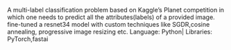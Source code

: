 A multi-label classification problem based on Kaggle’s Planet competition in which one needs to predict all the attributes(labels) of a provided image. fine-tuned a resnet34 model with custom techniques like SGDR,cosine annealing, progressive image resizing etc. 
Language: Python| Libraries: PyTorch,fastai 
